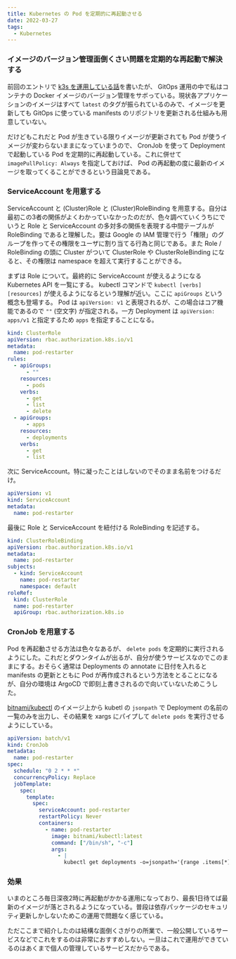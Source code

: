 ```yaml
---
title: Kubernetes の Pod を定期的に再起動させる
date: 2022-03-27
tags:
  - Kubernetes
---
```


### イメージのバージョン管理面倒くさい問題を定期的な再起動で解決する

前回のエントリで [k3s を運用している話](https://windyakin.hateblo.jp/entry/2022/03/17/212009)を書いたが、 GitOps 運用の中で私はコンテナの Docker イメージのバージョン管理をサボっている。現状各アプリケーションのイメージはすべて `latest` のタグが振られているのみで、イメージを更新しても GitOps に使っている manifests のリポジトリを更新される仕組みも用意していない。

だけどもこれだと Pod が生きている限りイメージが更新されても Pod が使うイメージが変わらないままになっていまうので、 CronJob を使って Deployment で起動している Pod を定期的に再起動している。これに併せて `imagePullPolicy: Always` を指定しておけば、 Pod の再起動の度に最新のイメージを取ってくることができるという目論見である。

### ServiceAccount を用意する

ServiceAccount と (Cluster)Role と (Cluster)RoleBinding を用意する。自分は最初この3者の関係がよくわかっていなかったのだが、色々調べていくうちにでいうと Role と ServiceAccount の多対多の関係を表現する中間テーブルが RoleBinding であると理解した。要は Google の IAM 管理で行う「権限」のグループを作ってその権限をユーザに割り当てる行為と同じである。また Role / RoleBinding の頭に Cluster がついて ClusterRole や ClusterRoleBinding になると、その権限は namespace を超えて実行することができる。

まずは Role について。最終的に ServiceAccount が使えるようになる Kubernetes API を一覧にする。 kubectl コマンドで `kubectl [verbs] [resources]` が使えるようになるという理解が近い。ここに `apiGroups` という概念も登場する。 Pod は `apiVersion: v1` と表現されるが、この場合はコア機能であるので `""` (空文字) が指定される。一方 Deployment は `apiVersion: apps/v1` と指定するため `apps` を指定することになる。

```yaml
kind: ClusterRole
apiVersion: rbac.authorization.k8s.io/v1
metadata:
  name: pod-restarter
rules:
  - apiGroups:
      - ""
    resources:
      - pods
    verbs:
      - get
      - list
      - delete
  - apiGroups:
      - apps
    resources:
      - deployments
    verbs:
      - get
      - list
```

次に ServiceAccount。特に凝ったことはしないのでそのまま名前をつけるだけ。

```yaml
apiVersion: v1
kind: ServiceAccount
metadata:
  name: pod-restarter
```

最後に Role と ServiceAccount を紐付ける RoleBinding を記述する。

```yaml
kind: ClusterRoleBinding
apiVersion: rbac.authorization.k8s.io/v1
metadata:
  name: pod-restarter
subjects:
  - kind: ServiceAccount
    name: pod-restarter
    namespace: default
roleRef:
  kind: ClusterRole
  name: pod-restarter
  apiGroup: rbac.authorization.k8s.io
```

### CronJob を用意する

Pod を再起動させる方法は色々なあるが、 `delete pods` を定期的に実行されるようにした。これだとダウンタイムが出るが、自分が使うサービスなのでこのままにする。おそらく通常は Deployments の annotate に日付を入れると manifests の更新とともに Pod が再作成されるという方法をとることになるが、自分の環境は ArgoCD で即刻上書きされるので向いていないためこうした。

[bitnami/kubectl](https://hub.docker.com/r/bitnami/kubectl) のイメージ上から kubetl の `jsonpath` で Deployment の名前の一覧のみを出力し、その結果を xargs にパイプして `delete pods` を実行させるようにしている。

```yaml
apiVersion: batch/v1
kind: CronJob
metadata:
  name: pod-restarter
spec:
  schedule: "0 2 * * *"
  concurrencyPolicy: Replace
  jobTemplate:
    spec:
      template:
        spec:
          serviceAccount: pod-restarter
          restartPolicy: Never
          containers:
            - name: pod-restarter
              image: bitnami/kubectl:latest
              command: ["/bin/sh", "-c"]
              args:
                - |
                  kubectl get deployments -o=jsonpath='{range .items[*]}{.spec.template.metadata.labels.app}{"\n"}{end}' | xargs -I "{}" kubectl delete pods -l app={}
```

### 効果

いまのところ毎日深夜2時に再起動がかかる運用になっており、最長1日待てば最新のイメージが落とされるようになっている。普段は依存パッケージのセキュリティ更新しかしないためこの運用で問題なく感じている。

ただここまで紹介したのは結構な面倒くさがりの所業で、一般公開しているサービスなどでこれをするのは非常におすすめしない。一旦はこれで運用ができているのはあくまで個人の管理しているサービスだからである。
